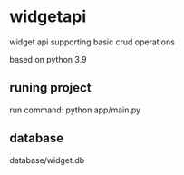 # widgetapi
widget api supporting basic crud operations 

based on python 3.9

## runing project
run command:
python app/main.py

## database
database/widget.db



